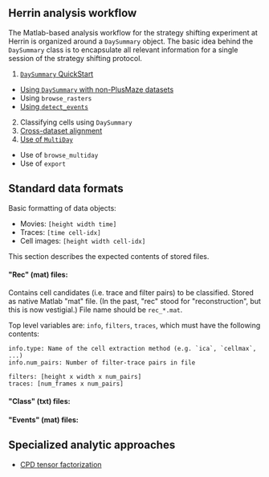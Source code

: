 ## Herrin analysis workflow

The Matlab-based analysis workflow for the strategy shifting experiment at Herrin is organized around a `DaySummary` object. The basic idea behind the `DaySummary` class is to encapsulate all relevant information for a single session of the strategy shifting protocol.

1. [`DaySummary` QuickStart](ds_quickstart.md)
  * [Using `DaySummary` with non-PlusMaze datasets](ds_nonplusmaze.md)
  * Using `browse_rasters`
  * [Using `detect_events`](eventdetect.md)
2. Classifying cells using `DaySummary`
3. [Cross-dataset alignment](alignment.md)
4. [Use of `MultiDay`](multiday.md)
  * Use of `browse_multiday`
  * Use of `export`

## Standard data formats

Basic formatting of data objects:
- Movies: `[height width time]`
- Traces: `[time cell-idx]`
- Cell images: `[height width cell-idx]`

This section describes the expected contents of stored files.

#### "Rec" (mat) files:

Contains cell candidates (i.e. trace and filter pairs) to be classified. Stored as native Matlab "mat" file. (In the past, "rec" stood for "reconstruction", but this is now vestigial.) File name should be `rec_*.mat`.

Top level variables are: `info`, `filters`, `traces`, which must have the following contents:
```
info.type: Name of the cell extraction method (e.g. `ica`, `cellmax`, ...)
info.num_pairs: Number of filter-trace pairs in file

filters: [height x width x num_pairs]
traces: [num_frames x num_pairs]
```

#### "Class" (txt) files:

#### "Events" (mat) files:

## Specialized analytic approaches

- [CPD tensor factorization](tensor.md)
